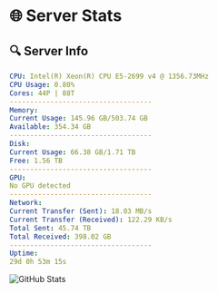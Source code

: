 # 🌐 Server Stats
## 🔍 Server Info
```yaml
CPU: Intel(R) Xeon(R) CPU E5-2699 v4 @ 1356.73MHz
CPU Usage: 0.80%
Cores: 44P | 88T
-----------------------------------
Memory:
Current Usage: 145.96 GB/503.74 GB
Available: 354.34 GB
-----------------------------------
Disk:
Current Usage: 66.38 GB/1.71 TB
Free: 1.56 TB
-----------------------------------
GPU:
No GPU detected
-----------------------------------
Network:
Current Transfer (Sent): 18.03 MB/s
Current Transfer (Received): 122.29 KB/s
Total Sent: 45.74 TB
Total Received: 398.02 GB
-----------------------------------
Uptime:
29d 0h 53m 15s
```
![GitHub Stats](https://img.shields.io/badge/Updated-2025-04-05_22:16:04-blue)